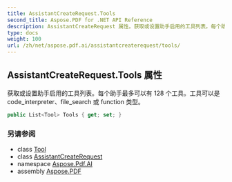 ```yaml
---
title: AssistantCreateRequest.Tools
second_title: Aspose.PDF for .NET API Reference
description: AssistantCreateRequest 属性。获取或设置助手启用的工具列表。每个助手最多可以有 128 个工具。工具可以是 code_interpreter、file_search 或 function 类型。
type: docs
weight: 100
url: /zh/net/aspose.pdf.ai/assistantcreaterequest/tools/
---
```

## AssistantCreateRequest.Tools 属性

获取或设置助手启用的工具列表。每个助手最多可以有 128 个工具。工具可以是 code_interpreter、file_search 或 function 类型。

```csharp
public List<Tool> Tools { get; set; }
```

### 另请参阅

* class [Tool](../../tool/)
* class [AssistantCreateRequest](../)
* namespace [Aspose.Pdf.AI](../../../aspose.pdf.ai/)
* assembly [Aspose.PDF](../../../)
